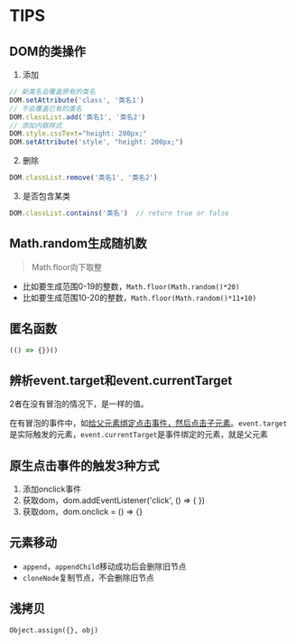 # TIPS
## DOM的类操作
1. 添加
```js
// 新类名会覆盖原有的类名
DOM.setAttribute('class', '类名1')
// 不会覆盖已有的类名
DOM.classList.add('类名1', '类名2')
// 添加内联样式
DOM.style.cssText="height: 200px;"
DOM.setAttribute('style', "height: 200px;")
```
2. 删除
```js
DOM.classList.remove('类名1', '类名2')
```
3. 是否包含某类
```js
DOM.classList.contains('类名')  // return true or false
```
## Math.random生成随机数
> Math.floor向下取整
- 比如要生成范围0-19的整数，`Math.floor(Math.random()*20)`
- 比如要生成范围10-20的整数，`Math.floor(Math.random()*11+10)`
## 匿名函数
```js
(() => {})()
```
## 辨析event.target和event.currentTarget
2者在没有冒泡的情况下，是一样的值。

在有冒泡的事件中，如<u>给父元素绑定点击事件，然后点击子元素</u>。`event.target`是实际触发的元素，`event.currentTarget`是事件绑定的元素，就是父元素

## 原生点击事件的触发3种方式
1. 添加onclick事件
2. 获取dom，dom.addEventListener('click', () => {   })
3. 获取dom，dom.onclick = () => {}

## 元素移动
- `append`，`appendChild`移动成功后会删除旧节点
- `cloneNode`复制节点，不会删除旧节点
  
## 浅拷贝
`Object.assign({}, obj)`